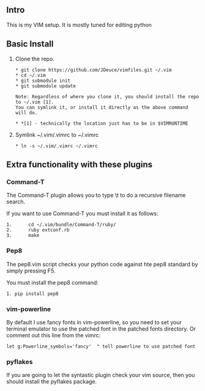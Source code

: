 ## Intro ##

This is my VIM setup. It is mostly tuned for editing python

## Basic Install ##

 1. Clone the repo.

        * git clone https://github.com/JDeuce/vimfiles.git ~/.vim
        * cd ~/.vim
        * git submodule init
        * git submodule update

        Note: Regardless of where you clone it, you should install the repo to ~/.vim [1].
        You can symlink it, or install it directly as the above command will do.

        * *[1] - technically the location just has to be in $VIMRUNTIME

 2. Symlink ~/.vim/.vimrc to ~/.vimrc

        * ln -s ~/.vim/.vimrc ~/.vimrc

## Extra functionality with these plugins ##

### Command-T ###
The Command-T plugin allows you to type \t to do a
recursive filename search.

If you want to use Command-T you must install it as follows:

    1.      cd ~/.vim/bundle/Command-T/ruby/
    2.      ruby extconf.rb
    3.      make

### Pep8 ###
The pep8.vim script checks your python code against hte pep8 standard
by simply pressing F5.

You must install the pep8 command:

    1. pip install pep8

### vim-powerline ###
By default I use fancy fonts in vim-powerline, so you need to set your terminal emulator
to use the patched font in the patched fonts directory.
Or comment out this line from the vimrc:

    let g:Powerline_symbols='fancy'  " tell powerline to use patched font

### pyflakes ###
If you are going to let the syntastic plugin check your vim source, then you
should install the pyflakes package.
